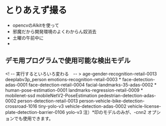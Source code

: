 # とりあえず撮る
- opencvのAIkitを使って
- 邪魔だから開発環境のよくわからん奴消去
- 土曜の午前中に
- 

## デモ用プログラムで使用可能な検出モデル
<! -- 実行するといろいろ変わる　-- >
age-gender-recognition-retail-0013
deeplabv3p_person
emotions-recognition-retail-0003 *
face-detection-adas-0001
face-detection-retail-0004
facial-landmarks-35-adas-0002 *
human-pose-estimation-0001
landmarks-regression-retail-0009 *
mobilenet-ssd
mobileNetV2-PoseEstimation
pedestrian-detection-adas-0002
person-detection-retail-0013
person-vehicle-bike-detection-crossroad-1016
tiny-yolo-v3
vehicle-detection-adas-0002
vehicle-license-plate-detection-barrier-0106
yolo-v3
注）*印のモデルのみが、-cnn2 オプションでも使用できます。